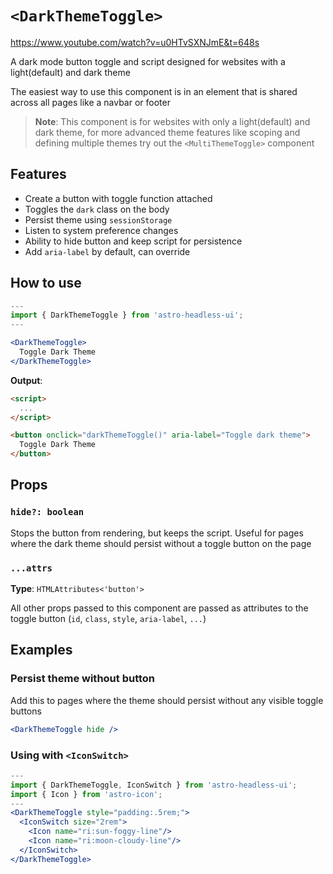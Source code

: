 # `<DarkThemeToggle>`

https://www.youtube.com/watch?v=u0HTvSXNJmE&t=648s

A dark mode button toggle and script designed for websites with a light(default) and dark theme

The easiest way to use this component is in an element that is shared across all pages like a navbar or footer

> **Note**: This component is for websites with only a light(default) and dark theme, for more advanced theme features like scoping and defining multiple themes try out the `<MultiThemeToggle>` component

## Features

- Create a button with toggle function attached
- Toggles the `dark` class on the body
- Persist theme using `sessionStorage`
- Listen to system preference changes
- Ability to hide button and keep script for persistence
- Add `aria-label` by default, can override

## How to use

```jsx
---
import { DarkThemeToggle } from 'astro-headless-ui';
---

<DarkThemeToggle>
  Toggle Dark Theme
</DarkThemeToggle>
```

**Output**:

```html
<script>
  ...
</script>

<button onclick="darkThemeToggle()" aria-label="Toggle dark theme">
  Toggle Dark Theme
</button>
```

## Props

### `hide?: boolean`

Stops the button from rendering, but keeps the script. Useful for pages where the dark theme should persist without a toggle button on the page

### `...attrs`

**Type**: `HTMLAttributes<'button'>`

All other props passed to this component are passed as attributes to the toggle button (`id`, `class`, `style`, `aria-label`, `...`)

## Examples

### Persist theme without button

Add this to pages where the theme should persist without any visible toggle buttons

```jsx
<DarkThemeToggle hide />
```

### Using with `<IconSwitch>`

```jsx
---
import { DarkThemeToggle, IconSwitch } from 'astro-headless-ui';
import { Icon } from 'astro-icon';
---
<DarkThemeToggle style="padding:.5rem;">
  <IconSwitch size="2rem"> 
    <Icon name="ri:sun-foggy-line"/>
    <Icon name="ri:moon-cloudy-line"/>
  </IconSwitch>
</DarkThemeToggle>
```
